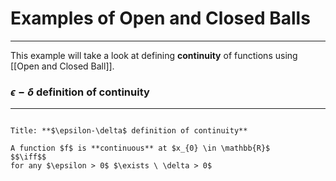 # Examples of Open and Closed Balls
---

This example will take a look at defining **continuity** of functions using [[Open and Closed Ball]]. 

### $\epsilon-\delta$ definition of continuity
---
```ad-Definition

Title: **$\epsilon-\delta$ definition of continuity**

A function $f$ is **continuous** at $x_{0} \in \mathbb{R}$
$$\iff$$
for any $\epsilon > 0$ $\exists \ \delta > 0$
```


